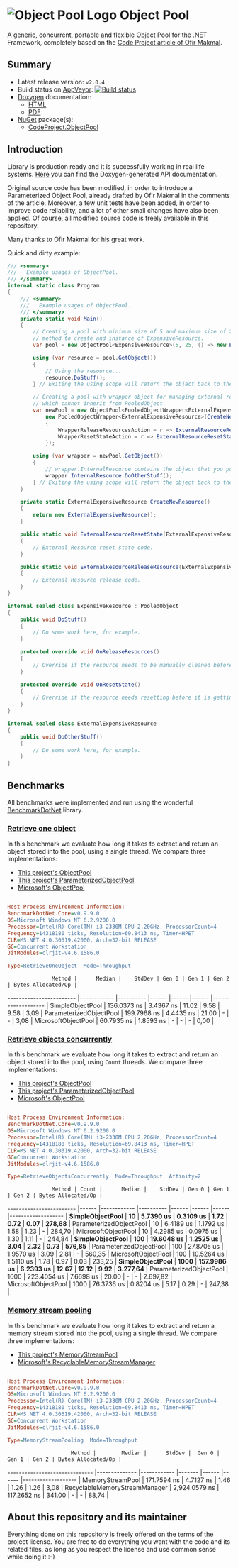 ![](https://googledrive.com/host/0B8v0ikF4z2BiR29YQmxfSlE1Sms/Progetti/ObjectPool/logo-64.png "Object Pool Logo") Object Pool
=============================================================================================================================

A generic, concurrent, portable and flexible Object Pool for the .NET Framework, completely based on the [Code Project article of Ofir Makmal](http://www.codeproject.com/Articles/535735/Implementing-a-Generic-Object-Pool-in-NET).

## Summary ##

* Latest release version: `v2.0.4`
* Build status on [AppVeyor](https://ci.appveyor.com): [![Build status](https://ci.appveyor.com/api/projects/status/r4qnqaqj9ri6cicn?svg=true)](https://ci.appveyor.com/project/pomma89/objectpool)
* [Doxygen](http://www.stack.nl/~dimitri/doxygen/index.html) documentation: 
    + [HTML](https://goo.gl/RVA7mV)
    + [PDF](https://goo.gl/U6dNkt)
* [NuGet](https://www.nuget.org) package(s):
    + [CodeProject.ObjectPool](https://nuget.org/packages/CodeProject.ObjectPool/)

## Introduction ##

Library is production ready and it is successfully working in real life systems. [Here](https://4538d366a46bbb00d202aaaa7b99c4e50320a061.googledrive.com/host/0B8v0ikF4z2BiR29YQmxfSlE1Sms/Progetti/ObjectPool/doc/index.html) you can find the Doxygen-generated API documentation.

Original source code has been modified, in order to introduce a Parameterized Object Pool, already drafted by Ofir Makmal in the comments of the article. 
Moreover, a few unit tests have been added, in order to improve code reliability, and a lot of other small changes have also been applied. 
Of course, all modified source code is freely available in this repository.

Many thanks to Ofir Makmal for his great work.

Quick and dirty example:


```cs
/// <summary>
///   Example usages of ObjectPool.
/// </summary>
internal static class Program
{
    /// <summary>
    ///   Example usages of ObjectPool.
    /// </summary>
    private static void Main()
    {
        // Creating a pool with minimum size of 5 and maximum size of 25, using custom Factory
        // method to create and instance of ExpensiveResource.
        var pool = new ObjectPool<ExpensiveResource>(5, 25, () => new ExpensiveResource(/* resource specific initialization */));

        using (var resource = pool.GetObject())
        {
            // Using the resource...
            resource.DoStuff();
        } // Exiting the using scope will return the object back to the pool.

        // Creating a pool with wrapper object for managing external resources, that is, classes
        // which cannot inherit from PooledObject.
        var newPool = new ObjectPool<PooledObjectWrapper<ExternalExpensiveResource>>(() =>
            new PooledObjectWrapper<ExternalExpensiveResource>(CreateNewResource())
            {
                WrapperReleaseResourcesAction = r => ExternalResourceReleaseResource(r),
                WrapperResetStateAction = r => ExternalResourceResetState(r)
            });

        using (var wrapper = newPool.GetObject())
        {
            // wrapper.InternalResource contains the object that you pooled.
            wrapper.InternalResource.DoOtherStuff();
        } // Exiting the using scope will return the object back to the pool.
    }

    private static ExternalExpensiveResource CreateNewResource()
    {
        return new ExternalExpensiveResource();
    }

    public static void ExternalResourceResetState(ExternalExpensiveResource resource)
    {
        // External Resource reset state code.
    }

    public static void ExternalResourceReleaseResource(ExternalExpensiveResource resource)
    {
        // External Resource release code.
    }
}

internal sealed class ExpensiveResource : PooledObject
{
    public void DoStuff()
    {
        // Do some work here, for example.
    }

    protected override void OnReleaseResources()
    {
        // Override if the resource needs to be manually cleaned before the memory is reclaimed.
    }

    protected override void OnResetState()
    {
        // Override if the resource needs resetting before it is getting back into the pool.
    }
}

internal sealed class ExternalExpensiveResource
{
    public void DoOtherStuff()
    {
        // Do some work here, for example.
    }
}
```

## Benchmarks ##

All benchmarks were implemented and run using the wonderful [BenchmarkDotNet](https://github.com/PerfDotNet/BenchmarkDotNet) library.

### [Retrieve one object](https://github.com/pomma89/ObjectPool/blob/master/ObjectPool.Benchmarks/RetrieveOneObject.cs) ###

In this benchmark we evaluate how long it takes to extract and return an object stored into the pool, using a single thread. We compare three implementations:

* [This project's ObjectPool](https://github.com/pomma89/ObjectPool/blob/master/ObjectPool/ObjectPool.cs)
* [This project's ParameterizedObjectPool](https://github.com/pomma89/ObjectPool/blob/master/ObjectPool/ParameterizedObjectPool.cs)
* [Microsoft's ObjectPool](http://www.nuget.org/packages/Microsoft.Extensions.ObjectPool/)

```ini

Host Process Environment Information:
BenchmarkDotNet.Core=v0.9.9.0
OS=Microsoft Windows NT 6.2.9200.0
Processor=Intel(R) Core(TM) i3-2330M CPU 2.20GHz, ProcessorCount=4
Frequency=14318180 ticks, Resolution=69.8413 ns, Timer=HPET
CLR=MS.NET 4.0.30319.42000, Arch=32-bit RELEASE
GC=Concurrent Workstation
JitModules=clrjit-v4.6.1586.0

Type=RetrieveOneObject  Mode=Throughput  

```
                  Method |      Median |    StdDev | Gen 0 | Gen 1 | Gen 2 | Bytes Allocated/Op |
------------------------ |------------ |---------- |------ |------ |------ |------------------- |
        SimpleObjectPool | 136.0373 ns | 3.4367 ns | 11.02 |  9.58 |  9.58 |               3,09 |
 ParameterizedObjectPool | 199.7968 ns | 4.4435 ns | 21.00 |     - |     - |               3,08 |
     MicrosoftObjectPool |  60.7935 ns | 1.8593 ns |     - |     - |     - |               0,00 |

### [Retrieve objects concurrently](https://github.com/pomma89/ObjectPool/blob/master/ObjectPool.Benchmarks/RetrieveObjectsConcurrently.cs) ###

In this benchmark we evaluate how long it takes to extract and return an object stored into the pool, using `Count` threads. We compare three implementations:

* [This project's ObjectPool](https://github.com/pomma89/ObjectPool/blob/master/ObjectPool/ObjectPool.cs)
* [This project's ParameterizedObjectPool](https://github.com/pomma89/ObjectPool/blob/master/ObjectPool/ParameterizedObjectPool.cs)
* [Microsoft's ObjectPool](http://www.nuget.org/packages/Microsoft.Extensions.ObjectPool/)

```ini

Host Process Environment Information:
BenchmarkDotNet.Core=v0.9.9.0
OS=Microsoft Windows NT 6.2.9200.0
Processor=Intel(R) Core(TM) i3-2330M CPU 2.20GHz, ProcessorCount=4
Frequency=14318180 ticks, Resolution=69.8413 ns, Timer=HPET
CLR=MS.NET 4.0.30319.42000, Arch=32-bit RELEASE
GC=Concurrent Workstation
JitModules=clrjit-v4.6.1586.0

Type=RetrieveObjectsConcurrently  Mode=Throughput  Affinity=2  

```
                  Method | Count |      Median |    StdDev | Gen 0 | Gen 1 | Gen 2 | Bytes Allocated/Op |
------------------------ |------ |------------ |---------- |------ |------ |------ |------------------- |
        **SimpleObjectPool** |    **10** |   **5.7390 us** | **0.3109 us** |  **1.72** |  **0.72** |  **0.07** |             **278,68** |
 ParameterizedObjectPool |    10 |   6.4189 us | 1.1792 us |  1.58 |  1.23 |     - |             284,70 |
     MicrosoftObjectPool |    10 |   4.2985 us | 0.0975 us |  1.30 |  1.11 |     - |             244,84 |
        **SimpleObjectPool** |   **100** |  **19.6048 us** | **1.2525 us** |  **3.04** |  **2.32** |  **0.73** |             **576,85** |
 ParameterizedObjectPool |   100 |  27.8705 us | 1.9570 us |  3.09 |  2.81 |     - |             560,35 |
     MicrosoftObjectPool |   100 |  10.5264 us | 1.5110 us |  1.78 |  0.97 |  0.03 |             233,25 |
        **SimpleObjectPool** |  **1000** | **157.9986 us** | **6.2393 us** | **12.67** | **12.12** |  **9.92** |           **3.277,64** |
 ParameterizedObjectPool |  1000 | 223.4054 us | 7.6698 us | 20.00 |     - |     - |           2.697,82 |
     MicrosoftObjectPool |  1000 |  76.3736 us | 0.8204 us |  5.17 |  0.29 |     - |             247,38 |

### [Memory stream pooling](https://github.com/pomma89/ObjectPool/blob/master/ObjectPool.Benchmarks/MemoryStreamPooling.cs) ###

In this benchmark we evaluate how long it takes to extract and return a memory stream stored into the pool, using a single thread. We compare three implementations:

* [This project's MemoryStreamPool](https://github.com/pomma89/ObjectPool/blob/master/ObjectPool/Specialized/MemoryStreamPool.cs)
* [Microsoft's RecyclableMemoryStreamManager](http://www.nuget.org/packages/Microsoft.IO.RecyclableMemoryStream/)

```ini

Host Process Environment Information:
BenchmarkDotNet.Core=v0.9.9.0
OS=Microsoft Windows NT 6.2.9200.0
Processor=Intel(R) Core(TM) i3-2330M CPU 2.20GHz, ProcessorCount=4
Frequency=14318180 ticks, Resolution=69.8413 ns, Timer=HPET
CLR=MS.NET 4.0.30319.42000, Arch=32-bit RELEASE
GC=Concurrent Workstation
JitModules=clrjit-v4.6.1586.0

Type=MemoryStreamPooling  Mode=Throughput  

```
                        Method |        Median |      StdDev |  Gen 0 | Gen 1 | Gen 2 | Bytes Allocated/Op |
------------------------------ |-------------- |------------ |------- |------ |------ |------------------- |
              MemoryStreamPool |   171.7594 ns |   4.7127 ns |   1.46 |  1.26 |  1.26 |               3,08 |
 RecyclableMemoryStreamManager | 2,924.0579 ns | 117.2652 ns | 341.00 |     - |     - |              88,74 |

## About this repository and its maintainer ##

Everything done on this repository is freely offered on the terms of the project license. You are free to do everything you want with the code and its related files, as long as you respect the license and use common sense while doing it :-)
